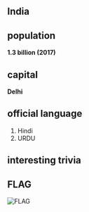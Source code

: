 ## India
##  population
**1.3 billion (2017)**

##  capital
**Delhi**
 
##  official language
1. Hindi
2. URDU

##  interesting trivia

##  FLAG
![FLAG](image.png)



